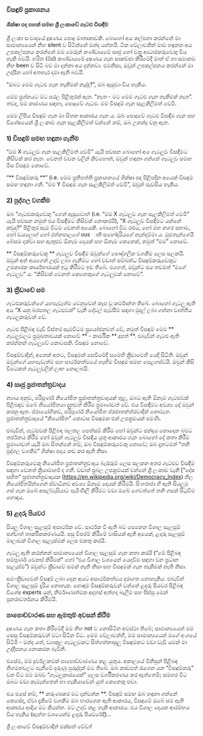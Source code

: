### විසඳුම් ප්‍රකාශනය

#### ශික්ෂා පද පහක් සමඟ ශ්‍රී ලංකාවේ ගැටළු විසඳීම

ශ්‍රී ලංකා සංවාදයේ දූෂණය පොදු මාතෘකාවකි. බොහෝ අය කල්පනා කරන්නේ මා සාමාන්‍යයෙන් නිහ silent ව සිටින්නේ මන්ද යන්නයි. ටික වේලාවකින් මාව හඳුනන අය උපකල්පනය කරන්නේ මම මෙරූන් කණ්ඩායමේ සෘජු හෝ වක්‍ර ආධාරකරුවෙකු විය හැකි බවයි. හරිත (ඊෂ්) කණ්ඩායමේ දූෂණය ගැන සාකච්ඡා කිරීමේදී මාත් ඒ හා සමානව නිහ been ව සිටි බව මා දන්නා අය දන්නවා. එමනිසා, ඔවුන් උපකල්පනය කරන්නේ මා උදාසීන හෝ අතහැර දමා ඇති බවයි.

“ඔබට මෙම ගැටළු ගැන තැකීමක් නැද්ද?”, ඔබ ඇසුවා විය හැකිය.

මෙම ප්‍රශ්නයට මට සරල පිළිතුරක් ඇත. “නැත - මට මෙම ගැටළු ගැන තැකීමක් නැත”. තවද, එම කාරණය සඳහා, පොදුවේ ගැටළු. මම විසඳුම් ගැන සැලකිලිමත් වෙමි.

මෙම ලිපිය විසඳුම් ගැන මා සිතන ආකාරය ගැන ය. ඔබ පොදුවේ ගැටළු විසඳීම ගැන සහ විශේෂයෙන් ශ්‍රී ලංකාව ගැන සැලකිලිමත් වන්නේ නම්, ඔබ උනන්දු වනු ඇත.

### 1) විසඳුම් සමඟ හඳුනා ගැනීම

“මම X ගැටලුව ගැන සැලකිලිමත් වෙමි” යැයි පවසන බොහෝ අය ගැටලුව විසඳීමට කිසිවක් කර නැත. වෙනත් වචන වලින් කිවහොත්, ඔවුන් හඳුනා ගන්නේ ගැටලුව සමඟ මිස විසඳුම නොවේ.

“** විසඳුම්කරු **” (i.e. මෙම ප්‍රතිපත්ති ප්‍රකාශනයේ ශික්ෂා පද පිළිපදින අයෙක් විසඳුම සමඟ හඳුනා ගනී. “මම Y විසඳුම ගැන සැලකිලිමත් වෙමි”, ඔවුන් පැවසිය හැකිය.

### 2) පුද්ගල වගකීම

ඔබ “ගැටළුකරුවෙකු ”ගෙන් ඇසුවොත් (i.e. “මම X ගැටලුව ගැන සැලකිලිමත් වෙමි” යැයි පවසන නමුත් එය විසඳීමට කිසිවක් නොකරයි), “X ගැටලුව විසඳීමට යන්නේ කවුද?” පිළිතුර සෑම විටම වෙනත් අයෙකි. බොහෝ විට රජය, හෝ මහ නගර සභාව, හෝ ඩයලොග් හෝ රත්නපාලගේ ous ාති සහෝදරියගේ නැන්දම්මා ය. මුළුතැන්ගෙයි බේසම දක්වා සහ ඇතුළුව ඕනෑම දෙයක් සහ ඕනෑම කෙනෙක්, නමුත් “මම” නොවේ.

** විසඳුම්කරුවෙකු ** ගැටලුව විසඳීම ඔවුන්ගේ පෞද්ගලික වගකීම ලෙස සලකයි. ඔවුන් අන් අයගෙන් උදව් ලබා ගැනීමට හෝ වඩාත් සම්බන්ධ විසඳුම්කරුවෙකුට උපකාරක කාර්යභාරයක් ඉටු කිරීමට ඉඩ තිබේ. එහෙත්, ඔවුන්ට එය තවමත් “මගේ ගැටලුව” ය. “කිසිවක් වෙනත් කෙනෙකුගේ ගැටලුවක් නොවේ”.

### 3) ක්‍රීඩාවේ සම

ගැටළුකරුවන්ගේ යහපැවැත්ම වෙනුවෙන් කැප වූ කර්මාන්ත තිබේ. බොහෝ ගැටලු ඇති අය “X යනු බරපතල ගැටළුවක්” වැනි දේවල් පැවසීම සඳහා මුදල් ලබා ගන්නා වෘත්තීය ගැටලුකරුවන් වේ.

ගැටළු පිළිබඳ වැඩි විස්තර සැමවිටම ප්‍රයෝජනවත් වේ, නමුත් විසඳුම් මෙම ** ගැටලුවලට ප්‍රමුඛතාවයක් නොවේ ** - කාර්මික ** දූපත් **. එබැවින් ගැටළු ඇති කරන්නන් ගැටලුවේ කොටසකි. විසඳුම නොවේ.

විසඳුම්වාදීන්, අනෙක් අතට, විසඳුමක් සෙවීමේදී සමෙහි ක්‍රීඩාවෙහි යෙදී සිටිති. ඔවුන් ඔවුන්ගේ යහපැවැත්ම සහ සාර්ථකත්වයේ හැඟීම විසඳුම සමඟ පෙළගස්වයි. ඔවුන් කිසි විටෙකත් ගැටලුවලින් ලාභ නොලබයි.

### 4) සෘජු ප්‍රජාතන්ත්‍රවාදය

න්‍යාය අනුව, පරිපූර්ණ නියෝජිත ප්‍රජාතන්ත්‍රවාදයක් තුළ, ඔබට ඇති ඕනෑම ගැටළුවක් පිළිබඳව ඔබේ නියෝජිතයා දැනුවත් කිරීම ප්‍රමාණවත් වේ. එය විසඳීමට අවශ්‍ය දේ ඔවුන් කරනු ඇත. ප්රායෝගිකව, පරිපූර්ණ නියෝජිත ප්රජාතන්ත්රවාදීන් නොමැත. ප්‍රජාතන්ත්‍රවාදයේ “නියෝජිත” කොටස විසඳුමක එක් උපක්‍රමයක් පමණි.

එබැවින්, ගැටළුවක් පිළිබඳ බලතල පෙත්සම් කිරීම හෝ ඔවුන්ට ඡන්දය නොදෙන බවට තර්ජනය කිරීම හෝ ඔවුන් ගැටලුව විසඳිය යුතු ආකාරය ගැන බොහෝ දේ කතා කිරීම ප්‍රමාණවත් යැයි ඔබ සිතන්නේ නම්, ඔබ විසඳුම්කරුවෙකු නොවේ; ඔබ දැනටමත් “තනි පුද්ගල වගකීම” ශික්ෂා පදය කඩ කර ඇති නිසා.

විසඳුම්කරුවෙකු නියෝජිත ප්‍රජාතන්ත්‍රවාදය බැරෑරුම් ලෙස සලකන අතර ගැටළුව විසඳීම සඳහා වෙනත් ක්‍රියාමාර්ග ද ගනී. වඩාත් ප්‍රබල උපක්‍රමයක් වන්නේ ශ්‍රී ලංකාව වැනි [“දෝෂ සහිත” ප්‍රජාතන්ත්‍රවාදයක (https://en.wikipedia.org/wiki/Democracy_Index) නිල නියෝජිතයින්ගෙන් ස්වාධීනව අවශ්‍ය ඕනෑම දෙයක් කිරීමයි. සිංහරාජා හි ඇති සියලුම ගස් ගැන ඔබේ අසල්වැසියාට පැමිණිලි කිරීමට වඩා ඔබේ ගෙවත්තේ තනි ගසක් සිටුවීම හොඳය.

### 5) ළදරු පියවර

සියලු විශාල සැලසුම් අසාර්ථක වේ. සාර්ථක වී ඇති බව පෙනෙන විශාල සැලසුම් පශ්චාත් තාර්කිකකරණයයි. පසු විපරම් කිරීමේ වාසියක් ඇති අයෙක්, ළදරු සැලසුම් මාලාවක් විශාල සැලැස්මක් ලෙස එකතු කරයි.

ගැටලු ඇති කරන්නන් සාමාන්‍යයෙන් විශාල සැලසුම් ගැන කතා කරයි (“මේ පිළිබඳ සම්පූර්ණ වෙනස් කිරීමක්” හෝ “එය විශාල වශයෙන් යෙදවීම සඳහා වන ප්‍රධාන සැලැස්ම”) ඔවුන්ට ක්‍රීඩාවේ සමක් නැති නිසා සහ විසඳුමක් ගැන තැකීමක් නැති නිසා.

සම-ක්‍රීඩාවෙන් විසඳුම් ලබා දෙන අයට අසාර්ථකත්වය දරාගත නොහැකිය. එබැවින් විශාල සැලසුම් දැරිය නොහැක. හොඳම විසඳුම්කරුවන් වන්නේ ළදරු පියවර පිළිබඳ විශේෂ experts යන්, නිර්මාණාත්මක අදහස් අත්හදා බැලීම සහ පිස්සු මෙන් පුනරාවර්තනය කිරීමයි.

### පාපොච්චාරණ සහ ඇමතුම් අවසන් කිරීම

දූෂණය ගැන කතා කිරීමේදී මම නිහ not ව නොසිටින අවස්ථා තිබේ; සාමාන්‍යයෙන් මම සෙසු විසඳුම්කරුවන් වටා සිටින විට. මෙම වේලාවන්හි, මම සාමාන්‍යයෙන් මගේ අංගයේ සිටිමි - මන්ද යත්, ව්‍යාකූල ගැටලුවකට සිත්ගන්නාසුලු විසඳුමකට වඩා වැඩි යමක් මා උද්දීපනය නොකරන බැවිනි.

එසේම, මම දුර්වලකමක් පාපොච්චාරණය කළ යුතුය. අකාලයේ මිනිසුන් පිළිබඳ නිගමනවලට පැනීමේ දරුණු පුරුද්දක් මට තිබේ. ඔබ කාඩ්පත් රැගෙන යන “විසඳුම්කරු” වන විට මම ඔබව “ගැටලුකාරයෙක්” ලෙස වර්ගීකරණය කර ඇත්තෙමි; සමහර විට ඔබට වඩා කැමැත්තෙන් හා හැකියාවෙන් යුත් කෙනෙකු පවා.

එය එසේ නම්, ** කරුණාකර මට දන්වන්න **. විසඳුම් සමඟ ඔබ හඳුනා ගන්නේ කෙසේද, ඒවා දැකීමේ වගකීම ඔබ භාරගෙන ඇති ආකාරය, විසඳුමේ ඔබේ සම ඇති ආකාරය ආදිය මට කියන්න. මට උදව් කළ හැකි ආකාරය. එය විශාල දෙයක ආරම්භය විය හැකිය (ඇත්ත වශයෙන්ම ළදරු පියවරේදී)…

ශ්‍රී ලංකාවේ විසඳුම්වාදීන් එක්සත් වේවා!

